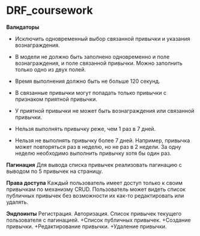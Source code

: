 # DRF_coursework
**Валидаторы**
+ Исключить одновременный выбор связанной привычки и указания вознаграждения.
+ В модели не должно быть заполнено одновременно и поле вознаграждения, и поле связанной привычки. Можно заполнить только одно из двух полей.

+ Время выполнения должно быть не больше 120 секунд.
+ В связанные привычки могут попадать только привычки с признаком приятной привычки.
+ У приятной привычки не может быть вознаграждения или связанной привычки.
+ Нельзя выполнять привычку реже, чем 1 раз в 7 дней.
+ Нельзя не выполнять привычку более 7 дней. Например, привычка может повторяться раз в неделю, но не раз в 2 недели. За одну неделю необходимо выполнить привычку хотя бы один раз.

**Пагинация**
Для вывода списка привычек реализовать пагинацию с выводом по 5 привычек на страницу.

**Права доступа**
Каждый пользователь имеет доступ только к своим привычкам по механизму CRUD.
Пользователь может видеть список публичных привычек без возможности их как-то редактировать или удалять.

**Эндпоинты**
Регистрация.
Авторизация.
Список привычек текущего пользователя с пагинацией.
+Список публичных привычек.
+Создание привычки.
+Редактирование привычки.
+Удаление привычки.